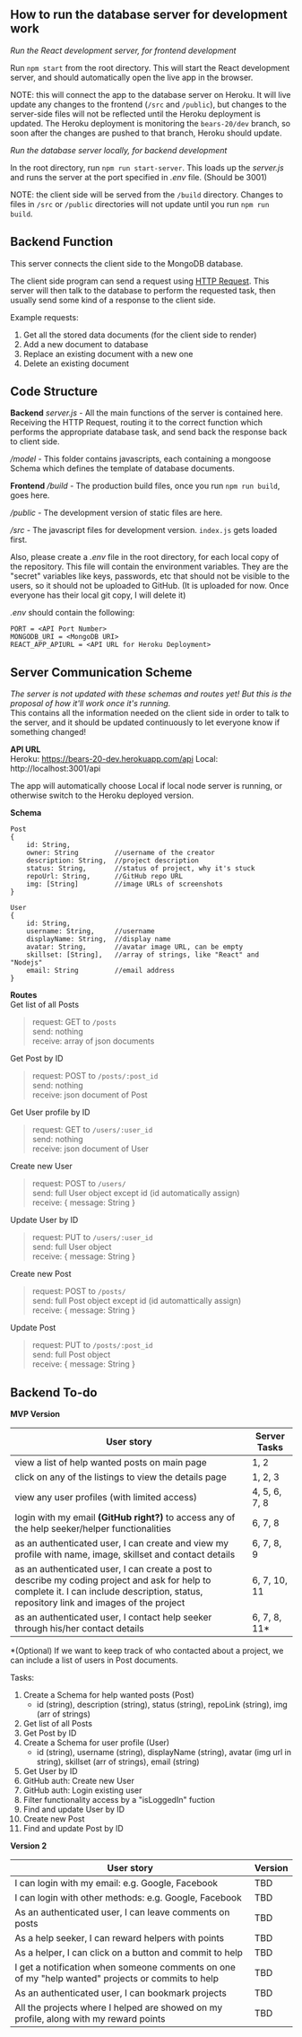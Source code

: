 

## How to run the database server for development work

*Run the React development server, for frontend development*

Run `npm start` from the root directory. This will start the React development server, and should automatically open the live app in the browser. 

NOTE: this will connect the app to the database server on Heroku. It will live update any changes to the frontend (`/src` and `/public`), but changes to the server-side files will not be reflected until the Heroku deployment is updated. The Heroku deployment is monitoring the `bears-20/dev` branch, so soon after the changes are pushed to that branch, Heroku should update.

*Run the database server locally, for backend development*

In the root directory, run `npm run start-server`. This loads up the *server.js* and runs the server at the port specified in *.env* file. (Should be 3001)

NOTE: the client side will be served from the `/build` directory. Changes to files in `/src` or `/public` directories will not update until you run `npm run build`.

## Backend Function

This server connects the client side to the MongoDB database.

The client side program can send a request using [HTTP Request](https://www.w3schools.com/tags/ref_httpmethods.asp). This server will then talk to the database to perform the requested task, then usually send some kind of a response to the client side.

Example requests:

1. Get all the stored data documents (for the client side to render)
2. Add a new document to database
3. Replace an existing document with a new one
4. Delete an existing document

## Code Structure

**Backend**
*server.js* -  All the main functions of the server is contained here. Receiving the HTTP Request, routing it to the correct function which performs the appropriate database task, and send back the response back to client side.

*/model* - This folder contains javascripts, each containing a mongoose Schema which defines the template of database documents. 

**Frontend**
*/build* - The production build files, once you run `npm run build`, goes here. 

*/public* - The development version of static files are here.

*/src* - The javascript files for development version. `index.js` gets loaded first.

Also, please create a *.env* file in the root directory, for each local copy of the repository. This file will contain the environment variables. They are the "secret" variables like keys, passwords, etc that should not be visible to the users, so it should not be uploaded to GitHub. (It is uploaded for now. Once everyone has their local git copy, I will delete it)

*.env* should contain the following:
```
PORT = <API Port Number>
MONGODB_URI = <MongoDB URI>
REACT_APP_APIURL = <API URL for Heroku Deployment>
```

## Server Communication Scheme

*The server is not updated with these schemas and routes yet! But this is the proposal of how it'll work once it's running.*  
This contains all the information needed on the client side in order to talk to the server, and it should be updated continuously to let everyone know if something changed!

**API URL**  
Heroku:  https://bears-20-dev.herokuapp.com/api
Local: http://localhost:3001/api

The app will automatically choose Local if local node server is running, or otherwise switch to the Heroku deployed version.

**Schema**
```
Post
{
    id: String,
    owner: String         //username of the creator 
    description: String,  //project description
    status: String,       //status of project, why it's stuck
    repoUrl: String,      //GitHub repo URL
    img: [String]         //image URLs of screenshots
}
```

```
User
{
    id: String,
    username: String,     //username
    displayName: String,  //display name
    avatar: String,       //avatar image URL, can be empty
    skillset: [String],   //array of strings, like "React" and "Nodejs"
    email: String         //email address
}
```

**Routes**  
Get list of all Posts
>request: GET to `/posts`  
>send: nothing  
>receive: array of json documents

Get Post by ID
>request: POST to `/posts/:post_id`  
>send: nothing  
>receive: json document of Post

Get User profile by ID
>request: GET to `/users/:user_id`  
>send: nothing  
>receive: json document of User

Create new User
>request: POST to `/users/`  
>send: full User object except id (id automatically assign)  
>receive: { message: String }

Update User by ID
>request: PUT to `/users/:user_id`  
>send: full User object  
>receive: { message: String }

Create new Post
>request: POST to `/posts/`  
>send: full Post object except id (id automattically assign)  
>receive: { message: String }

Update Post
>request: PUT to `/posts/:post_id`  
>send: full Post object  
>receive: { message: String }

## Backend To-do

**MVP Version**

| User story | Server Tasks |
|---|---|
| view a list of help wanted posts on main page | 1, 2  |
| click on any of the listings to view the details page | 1, 2, 3 |
| view any user profiles (with limited access) | 4, 5, 6, 7, 8 |
| login with my email **(GitHub right?)** to access any of the help seeker/helper functionalities | 6, 7, 8 |
| as an authenticated user, I can create and view my profile with name, image, skillset and contact details | 6, 7, 8, 9 |
| as an authenticated user, I can create a post to describe my coding project and ask for help to complete it. I can include description, status, repository link and images of the project | 6, 7, 10, 11 |
| as an authenticated user, I contact help seeker through his/her contact details | 6, 7, 8, 11* |
*(Optional) If we want to keep track of who contacted about a project, we can include a list of users in Post documents. 


Tasks:  

1. Create a Schema for help wanted posts (Post)
    * id (string), description (string), status (string), repoLink (string), img (arr of strings)
2. Get list of all Posts
3. Get Post by ID
4. Create a Schema for user profile (User)
    * id (string), username (string), displayName (string), avatar (img url in string), skillset (arr of strings), email (string)
5. Get User by ID
6. GitHub auth: Create new User
7. GitHub auth: Login existing user
8. Filter functionality access by a "isLoggedIn" fuction
9. Find and update User by ID
10. Create new Post
11. Find and update Post by ID

**Version 2**

| User story | Version |  
|---|---|
| I can login with my email: e.g. Google, Facebook | TBD |
| I can login with other methods: e.g. Google, Facebook | TBD |
| As an authenticated user, I can leave comments on posts | TBD |
| As a help seeker, I can reward helpers with points | TBD |
| As a helper, I can click on a button and commit to help | TBD |
| I get a notification when someone comments on one of my "help wanted" projects or commits to help | TBD |
| As an authenticated user, I can bookmark projects | TBD |
| All the projects where I helped are showed on my profile, along with my reward points | TBD |
